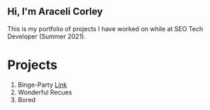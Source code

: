 ## Hi, I'm Araceli Corley

This is my portfolio of projects I have worked on while at SEO Tech Developer (Summer 2021).

# Projects

1. Binge-Party
[Link](https://github.com/cjwinston/binge-party)
2. Wonderful Recues
3. Bored

